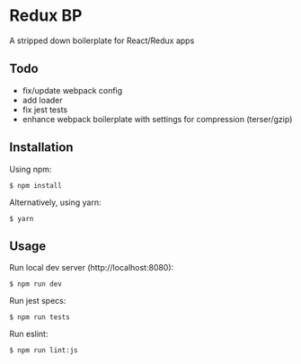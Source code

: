 # Redux BP

A stripped down boilerplate for React/Redux apps

## Todo

- fix/update webpack config
- add loader
- fix jest tests
- enhance webpack boilerplate with settings for compression (terser/gzip)

## Installation

Using npm:

```shell
$ npm install
```

Alternatively, using yarn:

```shell
$ yarn
```

## Usage

Run local dev server (http://localhost:8080):

```shell
$ npm run dev
```

Run jest specs:

```shell
$ npm run tests
```

Run eslint:

```shell
$ npm run lint:js
```
